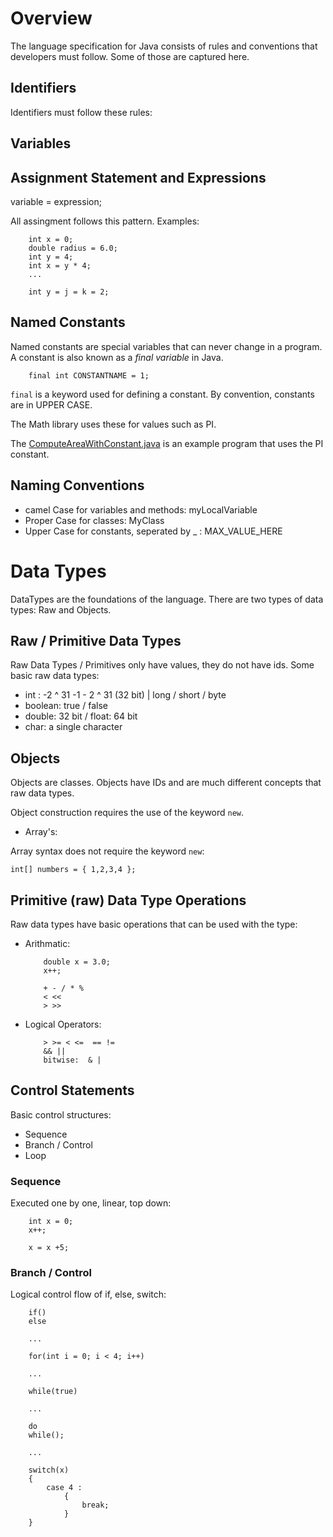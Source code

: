 # Overview

The language specification for Java consists of rules and conventions that developers must follow.  Some of those are captured here.

## Identifiers

Identifiers must follow these rules:


## Variables

## Assignment Statement and Expressions

variable = expression;

All assingment follows this pattern. Examples:

````
    int x = 0;
    double radius = 6.0;
    int y = 4;
    int x = y * 4;
    ...

    int y = j = k = 2;
````

## Named Constants

Named constants are special variables that can never change in a program.  A constant is also known as a *final variable* in Java. 

````
    final int CONSTANTNAME = 1;
````

`final` is a keyword used for defining a constant.  By convention, constants are in UPPER CASE.

The Math library uses these for values such as PI.

The [ComputeAreaWithConstant.java](ComputeAreaWithConstant.java) is an example program that uses the PI constant.

## Naming Conventions

* camel Case for variables and methods: myLocalVariable
* Proper Case for classes: MyClass
* Upper Case for constants, seperated by _ : MAX_VALUE_HERE

# Data Types

DataTypes are the foundations of the language.  There are two types of data types:  Raw and Objects.

## Raw / Primitive Data Types

Raw Data Types / Primitives only have values, they do not have ids. Some basic raw data types:

* int : -2 ^ 31 -1 - 2 ^ 31 (32 bit) | long / short / byte
* boolean: true / false
* double: 32 bit / float: 64 bit
* char: a single character


## Objects

Objects are classes.  Objects have IDs and are much different concepts that raw data types.

Object construction requires the use of the keyword `new`.

* Array's:

Array syntax does not require the keyword `new`:

    int[] numbers = { 1,2,3,4 };

## Primitive (raw) Data Type Operations

Raw data types have basic operations that can be used with the type:

* Arithmatic:

    ````
        double x = 3.0;
        x++;

        + - / * %     
        < << 
        > >> 
    ````

* Logical Operators:

    ```
        > >= < <=  == !=
        && ||
        bitwise:  & |
    ```

## Control Statements

Basic control structures:

* Sequence    
* Branch / Control
* Loop
    
### Sequence

Executed one by one, linear, top down:

````
    int x = 0;
    x++;

    x = x +5;
````

### Branch / Control

Logical control flow of if, else, switch:

````
    if()
    else

    ...

    for(int i = 0; i < 4; i++)

    ...

    while(true)

    ...

    do
    while();
    
    ...

    switch(x)
    {
        case 4 :
            {
                break;
            }        
    }
````
